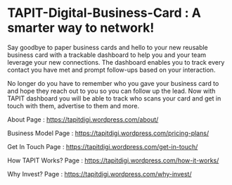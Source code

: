 # TAPIT-Digital-Business-Card : A smarter way to network!

Say goodbye to paper business cards and hello to your new reusable business card with a trackable dashboard to help you and your team leverage your new connections. The dashboard enables you to track every contact you have met and prompt follow-ups based on your interaction.

No longer do you have to remember who you gave your business card to and hope they reach out to you so you can follow up the lead. 
Now with TAPIT dashboard you will be able to track who scans your card and get in touch with them, advertise to them and more.

About Page : https://tapitdigi.wordpress.com/about/

Business Model Page : https://tapitdigi.wordpress.com/pricing-plans/

Get In Touch Page : https://tapitdigi.wordpress.com/get-in-touch/

How TAPIT Works? Page : https://tapitdigi.wordpress.com/how-it-works/

Why Invest? Page : https://tapitdigi.wordpress.com/why-invest/
